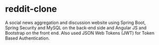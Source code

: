 <h1> reddit-clone </h1>

<p>A social news aggregation and discussion website using Spring Boot, Spring Security and MySQL on the back-end side and Angular JS and Bootstrap on the front end.
Also used JSON Web Tokens (JWT) for Token Based Authentication. </p> 